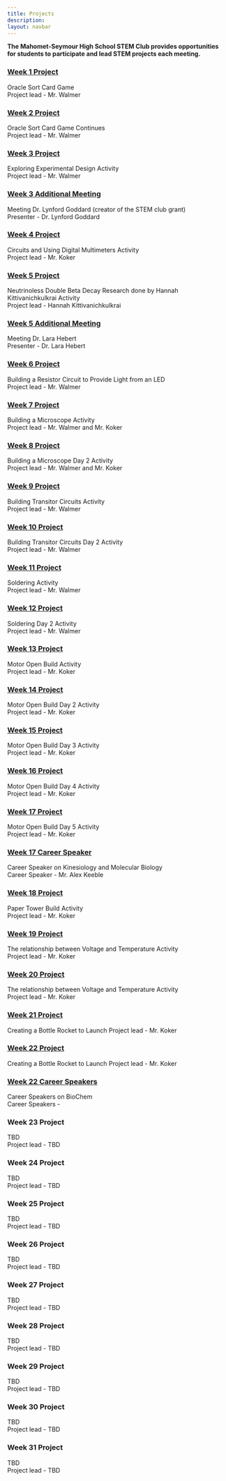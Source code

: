 ```yaml
---
title: Projects
description:
layout: navbar
---
```


**The Mahomet-Seymour High School STEM Club provides opportunities for students to participate and lead STEM projects each meeting.** 


### **[Week 1 Project](OracleSortCardGame.html)**
Oracle Sort Card Game                                                            
Project lead - Mr. Walmer


### **[Week 2 Project](OracleSortCardGame2.html)**
Oracle Sort Card Game Continues                                                   
Project lead - Mr. Walmer


### **[Week 3 Project](ExploringExperimentalDesign.html)**
Exploring Experimental Design Activity        
Project lead - Mr. Walmer                    

### **[Week 3 Additional Meeting](MeetingDrLynfordGoddard.html)**                       
Meeting Dr. Lynford Goddard (creator of the STEM club grant)                          
Presenter - Dr. Lynford Goddard                     
                                                           
                                                         
### **[Week 4 Project](CircuitsAndUsingDigitalMultimetersActivity.html)**
Circuits and Using Digital Multimeters Activity                                                                
Project lead - Mr. Koker


### **[Week 5 Project](Project5.html)**
Neutrinoless Double Beta Decay Research done by Hannah Kittivanichkulkrai Activity                                                      
Project lead - Hannah Kittivanichkulkrai                                                                 

### **[Week 5 Additional Meeting](MeetingDrLaraHebert.html)**                       
Meeting Dr. Lara Hebert                         
Presenter - Dr. Lara Hebert      
                                                                    
                                                                                                                                                     
### **[Week 6 Project](BuildingAResistorToProvideLightFromAnLED.html)**                                                                    
Building a Resistor Circuit to Provide Light from an LED                                                                  
Project lead - Mr. Walmer                                                                           
                                                                                                
                                                                                                     
### **[Week 7 Project](BuildingAMicroscope.html)**
Building a Microscope Activity                                                                
Project lead - Mr. Walmer and Mr. Koker

                       
### **[Week 8 Project](BuildingAMicroscopeDay2.html)**
Building a Microscope Day 2 Activity                                                                
Project lead - Mr. Walmer and Mr. Koker
                        
                   
### **[Week 9 Project](BuildingTransitorCircuits.html)**                                                                    
Building Transitor Circuits Activity                                                            
Project lead - Mr. Walmer                                                                           
                                                                                                
                            
### **[Week 10 Project](BuildingTransitorCircuitsPart2.html)** 
Building Transitor Circuits Day 2 Activity                                                            
Project lead - Mr. Walmer                                                                   
                                                                
                                                                           
### **[Week 11 Project](Soldering.html)**
Soldering Activity                                                                
Project lead - Mr. Walmer


### **[Week 12 Project](SolderingDay2.html)**
Soldering Day 2 Activity                                                                
Project lead - Mr. Walmer


### **[Week 13 Project](MotorOpenBuild.html)**
Motor Open Build Activity                                                               
Project lead - Mr. Koker


### **[Week 14 Project](MotorOpenBuild2.html)**
Motor Open Build Day 2 Activity                                                               
Project lead - Mr. Koker                                                                    


### **[Week 15 Project](MotorOpenBuild3.html)**
Motor Open Build Day 3 Activity                                                               
Project lead - Mr. Koker                                                                    
                                                                                  

### **[Week 16 Project](MotorOpenBuild4.html)**
Motor Open Build Day 4 Activity                                                               
Project lead - Mr. Koker                                          


### **[Week 17 Project](MotorOpenBuild5.html)**
Motor Open Build Day 5 Activity                                                               
Project lead - Mr. Koker                                                          


### **[Week 17 Career Speaker](MeetingAlexKeeble.html)**
Career Speaker on Kinesiology and Molecular Biology                                                               
Career Speaker - Mr. Alex Keeble                                                                                    
                                                                          
                                                                                 
### **[Week 18 Project](PaperTowerBuild.html)**
Paper Tower Build Activity                                                               
Project lead - Mr. Koker    
                                                 
                                                 
### **[Week 19 Project](RelationshipBetweenVoltageAndTemperature.html)**
The relationship between Voltage and Temperature Activity                                                             
Project lead - Mr. Koker


### **[Week 20 Project](RelationshipBetweenVoltageAndTemperature2.html)**
The relationship between Voltage and Temperature Activity                                                             
Project lead - Mr. Koker


### **[Week 21 Project](BottleRocketProjectAndLaunchDay1)**
Creating a Bottle Rocket to Launch
Project lead - Mr. Koker


### **[Week 22 Project](BottleRocketProjectAndLaunchDay2)**
Creating a Bottle Rocket to Launch
Project lead - Mr. Koker    
                                              
                                           
### **[Week 22 Career Speakers](MeetingBioChemGradStudents.html)**
Career Speakers on BioChem                                                           
Career Speakers -                                                                                  


### **Week 23 Project**
TBD                                                               
Project lead - TBD


### **Week 24 Project**
TBD                                                               
Project lead - TBD    


### **Week 25 Project**
TBD                                                               
Project lead - TBD


### **Week 26 Project**
TBD                                                               
Project lead - TBD    

### **Week 27 Project**
TBD                                                               
Project lead - TBD


### **Week 28 Project**
TBD                                                               
Project lead - TBD    


### **Week 29 Project**
TBD                                                               
Project lead - TBD


### **Week 30 Project**
TBD                                                               
Project lead - TBD    


### **Week 31 Project**
TBD                                                               
Project lead - TBD

